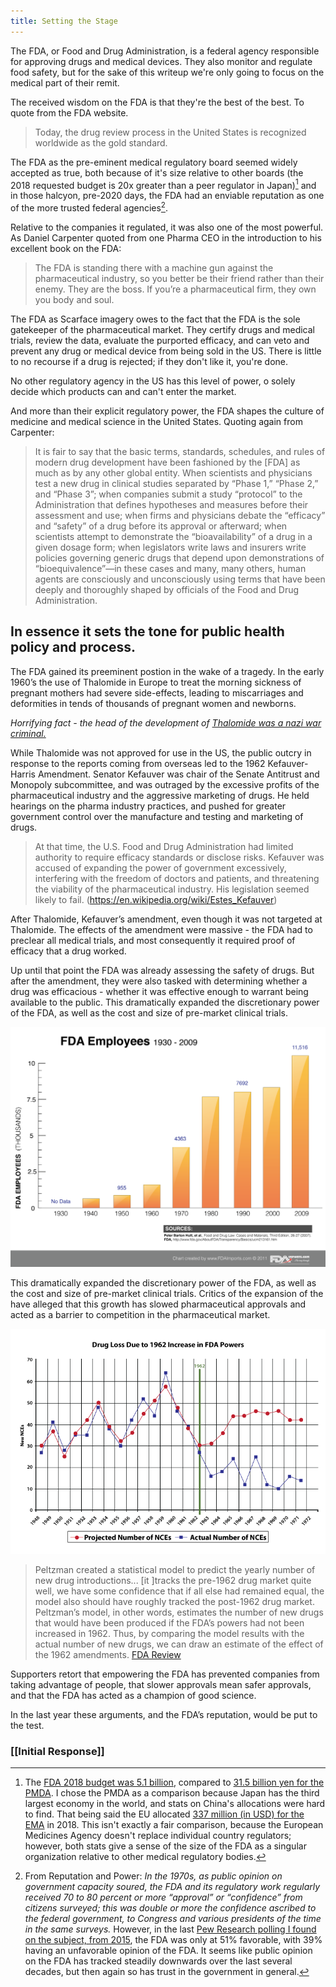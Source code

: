 ```yaml
---
title: Setting the Stage
---
```


The FDA, or Food and Drug Administration, is a federal agency responsible for approving drugs and medical devices. They also monitor and regulate food safety, but for the sake of this writeup we're only going to focus on the medical part of their remit.

The received wisdom on the FDA is that they're the best of the best. To quote from the FDA website.

> Today, the drug review process in the United States is recognized worldwide as the gold standard.

The FDA as the pre-eminent medical regulatory board seemed widely accepted as true, both because of it's size relative to other boards (the 2018 requested budget is 20x greater than a peer regulator in Japan)[^1] and in those halcyon, pre-2020 days, the FDA had an enviable reputation as one of the more trusted federal agencies[^2].

Relative to the companies it regulated, it was also one of the most powerful. As Daniel Carpenter quoted from one Pharma CEO in the introduction to his excellent book on the FDA:

> The FDA is standing there with a machine gun against the pharmaceutical industry, so you better be their friend rather than their enemy. They are the boss. If you’re a pharmaceutical firm, they own you body and soul.

The FDA as Scarface imagery owes to the fact that the FDA is the sole gatekeeper of the pharmaceutical market. They certify drugs and medical trials, review the data, evaluate the purported efficacy, and can veto and prevent any drug or medical device from being sold in the US. There is little to no recourse if a drug is rejected; if they don't like it, you're done.

No other regulatory agency in the US has this level of power, o solely decide which products can and can't enter the market. 

And more than their explicit regulatory power, the FDA shapes the culture of medicine and medical science in the United States. Quoting again from Carpenter:

> It is fair to say that the basic terms, standards, schedules, and rules of modern drug development have been fashioned by the [FDA] as much as by any other global entity. When scientists and physicians test a new drug in clinical studies separated by “Phase 1,” “Phase 2,” and “Phase 3”; when companies submit a study “protocol” to the Administration that defines hypotheses and measures before their assessment and use; when firms and physicians debate the “efficacy” and “safety” of a drug before its approval or afterward; when scientists attempt to demonstrate the “bioavailability” of a drug in a given dosage form; when legislators write laws and insurers write policies governing generic drugs that depend upon demonstrations of “bioequivalence”—in these cases and many, many others, human agents are consciously and unconsciously using terms that have been deeply and thoroughly shaped by officials of the Food and Drug Administration.

In essence it sets the tone for public health policy and process.
---

The FDA gained its preeminent postion in the wake of a tragedy. In the early 1960’s the use of Thalomide in Europe to treat the morning sickness of pregnant mothers had severe side-effects, leading to miscarriages and deformities in tends of thousands of pregnant women and newborns. 

 _Horrifying fact - the head of the development of [Thalomide was a nazi war criminal.](https://blogs.scientificamerican.com/molecules-to-medicine/from-the-holocaust-to-thalidomide-a-nazi-legacy/)_

While Thalomide was not approved for use in the US, the public outcry in response to the reports coming from overseas led to the 1962 Kefauver-Harris Amendment. Senator Kefauver was chair of the Senate Antitrust and Monopoly subcommittee, and was outraged by the excessive profits of the pharmaceutical industry and the aggressive marketing of drugs. He held hearings on the pharma industry practices, and pushed for greater government control over the manufacture and testing and marketing of drugs.

> At that time, the U.S. Food and Drug Administration had limited authority to require efficacy standards or disclose risks. Kefauver was accused of expanding the power of government excessively, interfering with the freedom of doctors and patients, and threatening the viability of the pharmaceutical industry. His legislation seemed likely to fail. (https://en.wikipedia.org/wiki/Estes_Kefauver)

After Thalomide, Kefauver’s amendment, even though it was not targeted at Thalomide. The effects of the amendment were massive - the FDA had to preclear all medical trials, and most consequently it required proof of efficacy that a drug worked. 

Up until that point the FDA was already assessing the safety of drugs. But after the amendment, they were also tasked with determining whether a drug was efficacious - whether it was effective enough to warrant being available to the public. This dramatically expanded the discretionary power of the FDA, as well as the cost and size of pre-market clinical trials.

![](assets/FDA-Spending-and-Employees-History-Chart-021.png)

This dramatically expanded the discretionary power of the FDA, as well as the cost and size of pre-market clinical trials. Critics of the expansion of the have alleged that this growth has slowed pharmaceutical approvals and acted as a barrier to competition in the pharmaceutical market.

![](assets/petzman_chart_large.png)
> Peltzman created a statistical model to predict the yearly number of new drug introductions... [it ]tracks the pre-1962 drug market quite well, we have some confidence that if all else had remained equal, the model also should have roughly tracked the post-1962 drug market. Peltzman’s model, in other words, estimates the number of new drugs that would have been produced if the FDA’s powers had not been increased in 1962. Thus, by comparing the model results with the actual number of new drugs, we can draw an estimate of the effect of the 1962 amendments. [FDA Review](https://www.fdareview.org/issues/theory-evidence-and-examples-of-fda-harm/)

Supporters retort that empowering the FDA has prevented companies from taking advantage of people, that slower approvals mean safer approvals, and that the FDA has acted as a champion of good science.

In the last year these arguments, and the FDA’s reputation, would be put to the test.

### [[Initial Response]]

[^1]: The [FDA 2018 budget was 5.1 billion](https://www.fda.gov/media/135078/download), compared to [31.5 billion yen for the PMDA](https://www.pmda.go.jp/files/000232603.pdf). I chose the PMDA as a comparison because Japan has the third largest economy in the world, and stats on China's allocations were hard to find. That being said the EU allocated [337 million (in USD) for the EMA](https://www.ema.europa.eu/en/documents/report/european-medicines-agency-budget-2020_en.pdf) in 2018. This isn't exactly a fair comparison, because the European Medicines Agency doesn't replace individual country regulators; however, both stats give a sense of the size of the FDA as a singular organization relative to other medical regulatory bodies.

[^2]: From Reputation and Power: _In the 1970s, as public opinion on government capacity soured, the FDA and its regulatory work regularly received 70 to 80 percent or more “approval” or “confidence” from citizens surveyed; this was double or more the confidence ascribed to the federal government, to Congress and various presidents of the time in the same surveys._ However, in the last [Pew Research polling I found on the subject, from 2015](https://archive.ph/wip/7g69v), the FDA was only at 51% favorable, with 39% having an unfavorable opinion of the FDA. It seems like public opinion on the FDA has tracked steadily downwards over the last several decades, but then again so has trust in the government in general.